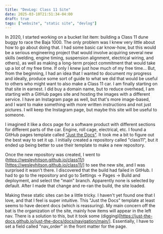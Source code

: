 ```yaml
---
title: "DevLog: Class 11 Site"
date: 2025-03-10T21:51:34-04:00
draft: true
tags: ["website", "static site", "devlog"]
---
```

In 2020, I started working on a bucket list item: building a Class 11 dune buggy to race the Baja 1000. The only problem was I knew very little about how to go about doing that. I had some basic car know-how, but this would be a serious engineering project that would involve acquiring several new skills (welding, engine timing, suspension alignment, electrical wiring, and others), as well as making a long-term project commitment that would take up a lot of my free time. If only I knew just how much of my free time... But, from the beginning, I had an idea that I wanted to document my progress and ideally, produce some sort of guide to what we did that would be useful to others who might want to also make a Class 11 car. I am finally starting on that site in earnest. I did buy a domain name, but to reduce overhead, I am starting with a GitHub pages site and hosting the images with a different service. I have an Instagram page as well, but that's more image-based, and I want to make something with more written instructions and not just pictures. I will keep the Instagram page, but maybe this site will be useful to someone. 

I imagined it like a docs page for a software product with different sections for different parts of the car. Engine, roll cage, electrical, etc. I found a GitHub pages template called ["Just the Docs"](https://just-the-docs.com/). It took me a bit to figure out the best way to set it up. I initially created a repository called "class11", but it ended up being better to use their template to make a new repository. 

Once the new repository was created, I went to (https://wesleyhitson.github.io/class11/)[https://wesleyhitson.github.io/class11/] to see the new site, and I was surprised it wasn't there. I discovered that the build had failed in GitHub. I had to go to the repository and go to Settings -> Pages -> Build and deployment, and select the "main" branch. Apparently none is selected by default. After I made that change and re-ran the build, the site loaded.

Making these static sites can be a little tricky. I haven't yet found one that I love, and that I feel is super intuitive. This "Just the Docs" template at least seems to have decent docs (which is reassuring). My main concern off the bat is the organization of the site, mainly how items will appear in the left nav. There is a solution to this, but it took some (digging)[https://just-the-docs.github.io/just-the-docs/docs/navigation/main/]. Essentially, I have to set a field called "nav_order" in the front matter for the page. 